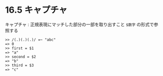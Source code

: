 # 16.5 キャプチャ

キャプチャ : 正規表現にマッチした部分の一部を取り出すこと
    `$数字` の形式で参照する

```
>> /(.)(.)(.)/ =~ "abc"
=> 0
>> first = $1
=> "a"
>> second = $2
=> "b"
>> third = $3
=> "c"
```

